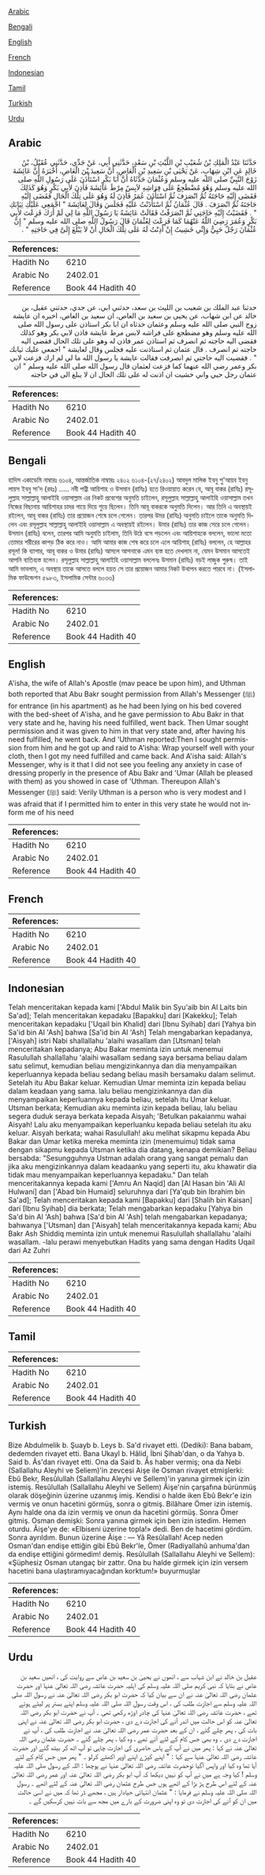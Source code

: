 [Arabic](#arabic)

[Bengali](#bengali)

[English](#english)

[French](#french)

[Indonesian](#indonesian)

[Tamil](#tamil)

[Turkish](#turkish)

[Urdu](#urdu)

## Arabic


<div dir="rtl" lang="ar" style={{fontSize:'larger',backgroundColor:'#f8f9fa',padding:20}}>
حَدَّثَنَا عَبْدُ الْمَلِكِ بْنُ شُعَيْبِ بْنِ اللَّيْثِ بْنِ سَعْدٍ، حَدَّثَنِي أَبِي، عَنْ جَدِّي، حَدَّثَنِي عُقَيْلُ، بْنُ خَالِدٍ عَنِ ابْنِ شِهَابٍ، عَنْ يَحْيَى بْنِ سَعِيدِ بْنِ الْعَاصِ، أَنَّ سَعِيدَ بْنَ الْعَاصِ، أَخْبَرَهُ أَنَّ عَائِشَةَ زَوْجَ النَّبِيِّ صلى الله عليه وسلم وَعُثْمَانَ حَدَّثَاهُ أَنَّ أَبَا بَكْرٍ اسْتَأْذَنَ عَلَى رَسُولِ اللَّهِ صلى الله عليه وسلم وَهُوَ مُضْطَجِعٌ عَلَى فِرَاشِهِ لاَبِسٌ مِرْطَ عَائِشَةَ فَأَذِنَ لأَبِي بَكْرٍ وَهُوَ كَذَلِكَ فَقَضَى إِلَيْهِ حَاجَتَهُ ثُمَّ انْصَرَفَ ثُمَّ اسْتَأْذَنَ عُمَرُ فَأَذِنَ لَهُ وَهُوَ عَلَى تِلْكَ الْحَالِ فَقَضَى إِلَيْهِ حَاجَتَهُ ثُمَّ انْصَرَفَ ‏.‏ قَالَ عُثْمَانُ ثُمَّ اسْتَأْذَنْتُ عَلَيْهِ فَجَلَسَ وَقَالَ لِعَائِشَةَ ‏"‏ اجْمَعِي عَلَيْكِ ثِيَابَكِ ‏"‏ ‏.‏ فَقَضَيْتُ إِلَيْهِ حَاجَتِي ثُمَّ انْصَرَفْتُ فَقَالَتْ عَائِشَةُ يَا رَسُولَ اللَّهِ مَا لِي لَمْ أَرَكَ فَزِعْتَ لأَبِي بَكْرٍ وَعُمَرَ رَضِيَ اللَّهُ عَنْهُمَا كَمَا فَزِعْتَ لِعُثْمَانَ قَالَ رَسُولُ اللَّهِ صلى الله عليه وسلم ‏"‏ إِنَّ عُثْمَانَ رَجُلٌ حَيِيٌّ وَإِنِّي خَشِيتُ إِنْ أَذِنْتُ لَهُ عَلَى تِلْكَ الْحَالِ أَنْ لاَ يَبْلُغَ إِلَىَّ فِي حَاجَتِهِ ‏"‏ ‏.‏
</div>
<div style={{backgroundColor:'#f8f9fa',padding:20, marginBottom: 10}}><table> <thead> <tr> <th>References:</th> <th></th> </tr> </thead> <tbody><tr><td>Hadith No</td><td>6210</td></tr><tr><td>Arabic No</td><td>2402.01</td></tr><tr><td>Reference</td><td>Book 44 Hadith 40</td></tr></tbody></table></div>


<div dir="rtl" lang="ar" style={{fontSize:'larger',backgroundColor:'#f8f9fa',padding:20}}>
حدثنا عبد الملك بن شعيب بن الليث بن سعد، حدثني ابي، عن جدي، حدثني عقيل، بن خالد عن ابن شهاب، عن يحيى بن سعيد بن العاص، ان سعيد بن العاص، اخبره ان عايشة زوج النبي صلى الله عليه وسلم وعثمان حدثاه ان ابا بكر استاذن على رسول الله صلى الله عليه وسلم وهو مضطجع على فراشه لابس مرط عايشة فاذن لابي بكر وهو كذلك فقضى اليه حاجته ثم انصرف ثم استاذن عمر فاذن له وهو على تلك الحال فقضى اليه حاجته ثم انصرف . قال عثمان ثم استاذنت عليه فجلس وقال لعايشة " اجمعي عليك ثيابك " . فقضيت اليه حاجتي ثم انصرفت فقالت عايشة يا رسول الله ما لي لم ارك فزعت لابي بكر وعمر رضي الله عنهما كما فزعت لعثمان قال رسول الله صلى الله عليه وسلم " ان عثمان رجل حيي واني خشيت ان اذنت له على تلك الحال ان لا يبلغ الى في حاجته
</div>
<div style={{backgroundColor:'#f8f9fa',padding:20, marginBottom: 10}}><table> <thead> <tr> <th>References:</th> <th></th> </tr> </thead> <tbody><tr><td>Hadith No</td><td>6210</td></tr><tr><td>Arabic No</td><td>2402.01</td></tr><tr><td>Reference</td><td>Book 44 Hadith 40</td></tr></tbody></table></div>

## Bengali


<div dir="ltr" lang="bn" style={{fontSize:'larger',backgroundColor:'#f8f9fa',padding:20}}>
হাদিস একাডেমি নাম্বারঃ ৬১০৪, আন্তর্জাতিক নাম্বারঃ ২৪০২ ৬১০৪-(২৭/২৪০২) আবদুল মালিক ইবনু শু'আয়ব ইবনু লায়স ইবনু সা'দ (রহঃ) ..... নবী পত্নী আয়িশাহ ও উসমান (রাযিঃ) হতে রিওয়ায়াত করেন যে, আবূ বাকর (রাযিঃ) রসূলুল্লাহ সাল্লাল্লাহু আলাইহি ওয়াসাল্লাম এর নিকট প্রবেশের অনুমতি চাইলেন, রসূলুল্লাহ সাল্লাল্লাহু আলাইহি ওয়াসাল্লাম তখন নিজের বিছানায় আয়িশাহর চাদর গায়ে দিয়ে শুয়ে ছিলেন। তিনি আবূ বাকরকে অনুমতি দিলেন। আর তিনি এ অবস্থায়ই রইলেন, আবূ বাকর (রাযিঃ) তার প্রয়োজন শেষে চলে গেলেন। তারপর উমর (রাযিঃ) অনুমতি চাইলে তাকে অনুমতি দিলেন এবং রসূলুল্লাহ সাল্লাল্লাহু আলাইহি ওয়াসাল্লাম এ অবস্থায়ই রইলেন। উমার (রাযিঃ) তার কাজ সেরে চলে গেলেন। উসমান (রাযিঃ) বলেন, তারপর আমি অনুমতি চাইলাম, তিনি উঠে বসে পড়লেন এবং আয়িশাহকে বললেন, ভালো মতো তোমার শরীরের কাপড় ঠিক করে নাও। আমি আমার কাজ শেষ করে চলে এলে আয়িশাহ্ (রাযিঃ) বললেন, হে আল্লাহর রসূল! কি ব্যাপার, আবূ বাকর ও উমার (রাযিঃ) আসলে আপনাকে এমন ব্যস্ত হতে দেখলাম না, যেমন উসমান আসতেই আপনি ব্যতিব্যস্ত হলেন। রসূলুল্লাহ সাল্লাল্লাহু আলাইহি ওয়াসাল্লাম বললেনঃ উসমান (রাযিঃ) বড়ই লাজুক পুরুষ। তাই আমি ভাবলাম, এ অবস্থায় তাকে আসতে বললে হয়ত সে তার প্রয়োজন আমার নিকট উথাপন করতে পারবে না। (ইসলামিক ফাউন্ডেশন ৫৯৮৩, ইসলামিক সেন্টার ৬০৩৩)
</div>
<div style={{backgroundColor:'#f8f9fa',padding:20, marginBottom: 10}}><table> <thead> <tr> <th>References:</th> <th></th> </tr> </thead> <tbody><tr><td>Hadith No</td><td>6210</td></tr><tr><td>Arabic No</td><td>2402.01</td></tr><tr><td>Reference</td><td>Book 44 Hadith 40</td></tr></tbody></table></div>

## English


<div dir="ltr" lang="en" style={{fontSize:'larger',backgroundColor:'#f8f9fa',padding:20}}>
A'isha, the wife of Allah's Apostle (mav peace be upon him), and Uthman both reported that Abu Bakr sought permission from Allah's Messenger (ﷺ) for entrance (in his apartment) as he had been lying on his bed covered with the bed-sheet of A'isha, and he gave permission to Abu Bakr in that very state and he, having his need fulfilled, went back. Then Umar sought permission and it was given to him in that very state and, after having his need fulfilled, he went back. And 'Uthman reported:Then I sought permission from him and he got up and raid to A'isha: Wrap yourself well with your cloth, then I got my need fulfilled and came back. And A'isha said: Allah's Messenger, why is it that I did not see you feeling any anxiety in case of dressing properly in the presence of Abu Bakr and 'Umar (Allah be pleased with them) as you showed in case of 'Uthman. Thereupon Allah's Messenger (ﷺ) said: Verily Uthman is a person who is very modest and I was afraid that if I permitted him to enter in this very state he would not inform me of his need
</div>
<div style={{backgroundColor:'#f8f9fa',padding:20, marginBottom: 10}}><table> <thead> <tr> <th>References:</th> <th></th> </tr> </thead> <tbody><tr><td>Hadith No</td><td>6210</td></tr><tr><td>Arabic No</td><td>2402.01</td></tr><tr><td>Reference</td><td>Book 44 Hadith 40</td></tr></tbody></table></div>

## French


<div dir="ltr" lang="fr" style={{fontSize:'larger',backgroundColor:'#f8f9fa',padding:20}}>

</div>
<div style={{backgroundColor:'#f8f9fa',padding:20, marginBottom: 10}}><table> <thead> <tr> <th>References:</th> <th></th> </tr> </thead> <tbody><tr><td>Hadith No</td><td>6210</td></tr><tr><td>Arabic No</td><td>2402.01</td></tr><tr><td>Reference</td><td>Book 44 Hadith 40</td></tr></tbody></table></div>

## Indonesian


<div dir="ltr" lang="id" style={{fontSize:'larger',backgroundColor:'#f8f9fa',padding:20}}>
Telah menceritakan kepada kami ['Abdul Malik bin Syu'aib bin Al Laits bin Sa'ad]; Telah menceritakan kepadaku [Bapakku] dari [Kakekku]; Telah menceritakan kepadaku ['Uqail bin Khalid] dari [Ibnu Syihab] dari [Yahya bin Sa'id bin Al 'Ash] bahwa [Sa'id bin Al 'Ash] Telah mengabarkan kepadanya, ['Aisyah] istri Nabi shallallahu 'alaihi wasallam dan [Utsman] telah menceritakan kepadanya; Abu Bakar meminta izin untuk menemui Rasulullah shallallahu 'alaihi wasallam sedang saya bersama beliau dalam satu selimut, kemudian beliau mengizinkannya dan dia menyampaikan keperluannya kepada beliau sedang beliau masih bersamaku dalam selimut. Setelah itu Abu Bakar keluar. Kemudian Umar meminta izin kepada beliau dalam keadaan yang sama. lalu beliau mengizinkannya dan dia menyampaikan keperluannya kepada beliau, setelah itu Umar keluar. Utsman berkata; Kemudian aku meminta izin kepada beliau, lalu beliau segera duduk seraya berkata kepada Aisyah; 'Betulkan pakaianmu wahai Aisyah! Lalu aku menyampaikan keperluanku kepada beliau setelah itu aku keluar. Aisyah berkata; wahai Rasulullah! aku melihat sikapmu kepada Abu Bakar dan Umar ketika mereka meminta izin (menemuimu) tidak sama dengan sikapmu kepada Utsman ketika dia datang, kenapa demikian? Beliau bersabda: "Sesungguhnya Ustman adalah orang yang sangat pemalu dan jika aku mengizinkannya dalam keadaanku yang seperti itu, aku khawatir dia tidak mau menyampaikan keperluannya kepadaku." Dan telah menceritakannya kepada kami ['Amru An Naqid] dan [Al Hasan bin 'Ali Al Hulwani] dan ['Abad bin Humaid] seluruhnya dari [Ya'qub bin Ibrahim bin Sa'ad]; Telah menceritakan kepada kami [Bapakku] dari [Shalih bin Kaisan] dari [Ibnu Syihab] dia berkata; Telah mengabarkan kepadaku [Yahya bin Sa'd bin Al 'Ash] bahwa [Sa'd bin Al 'Ash] telah mengabarkan kepadanya; bahwanya ['Utsman] dan ['Aisyah] telah menceritakannya kepada kami; Abu Bakr Ash Shiddiq meminta izin untuk menemui Rasulullah shallallahu 'alaihi wasallam. -lalu perawi menyebutkan Hadits yang sama dengan Hadits Uqail dari Az Zuhri
</div>
<div style={{backgroundColor:'#f8f9fa',padding:20, marginBottom: 10}}><table> <thead> <tr> <th>References:</th> <th></th> </tr> </thead> <tbody><tr><td>Hadith No</td><td>6210</td></tr><tr><td>Arabic No</td><td>2402.01</td></tr><tr><td>Reference</td><td>Book 44 Hadith 40</td></tr></tbody></table></div>

## Tamil


<div dir="ltr" lang="ta" style={{fontSize:'larger',backgroundColor:'#f8f9fa',padding:20}}>

</div>
<div style={{backgroundColor:'#f8f9fa',padding:20, marginBottom: 10}}><table> <thead> <tr> <th>References:</th> <th></th> </tr> </thead> <tbody><tr><td>Hadith No</td><td>6210</td></tr><tr><td>Arabic No</td><td>2402.01</td></tr><tr><td>Reference</td><td>Book 44 Hadith 40</td></tr></tbody></table></div>

## Turkish


<div dir="ltr" lang="tr" style={{fontSize:'larger',backgroundColor:'#f8f9fa',padding:20}}>
Bize Abdulmelik b. Şuayb b. Leys b. Sa'd rivayet etti. (Dediki): Bana babam, dedemden rivayet etti. Bana Ukayl b. Hâlid, İbni Şihab'dan, o da Yahya b. Said b. Âs'dan rivayet etti. Ona da Said b. Âs haber vermiş; ona da Nebi (Sallallahu Aleyhi ve Seliem)'in zevcesi Aişe ile Osman rivayet etmişlerki: Ebû Bekr, Resûlullah (Sallallahu Aleyhi ve Sellem)'in yanına girmek için izin istemiş. Resûlullah (Sallallahu Aleyhi ve Sellem) Âişe'nin çarşafına bürünmüş olarak döşeğinin üzerine uzanmış imiş. Kendisi o halde iken Ebû Bekr'e izin vermiş ve onun hacetini görmüş, sonra o gitmiş. Bilâhare Ömer izin istemiş. Aynı halde ona da izin vermiş ve onun da hacetini görmüş. Sonra Ömer gitmiş. Osman demişki: Sonra yanına girmek için ben izin istedim. Hemen oturdu. Âişe'ye de: «Elbiseni üzerine topla!» dedi. Ben de hacetimi gördüm. Sonra ayrıldım. Bunun üzerine Âişe : — Yâ Resûlallah! Acep neden Osman'dan endişe ettiğin gibi Ebû Bekr'le, Ömer (Radiyallahû anhuma'dan da endişe ettiğini görmedim! demiş. Resûlullah (Sallallahu Aleyhi ve Sellem): «Şüphesiz Osman utangaç bir zattır. Ona bu halde girmek için izin versem hacetini bana ulaştıramıyacağından korktum!» buyurmuşlar
</div>
<div style={{backgroundColor:'#f8f9fa',padding:20, marginBottom: 10}}><table> <thead> <tr> <th>References:</th> <th></th> </tr> </thead> <tbody><tr><td>Hadith No</td><td>6210</td></tr><tr><td>Arabic No</td><td>2402.01</td></tr><tr><td>Reference</td><td>Book 44 Hadith 40</td></tr></tbody></table></div>

## Urdu


<div dir="rtl" lang="ur" style={{fontSize:'larger',backgroundColor:'#f8f9fa',padding:20}}>
عقیل بن خالد نے ابن شہاب سے ، انھوں نے یحییٰ بن سعید بن عاص سے روایت کی ، انھیں سعید بن عاص نے بتایا کہ نبی کریم صلی اللہ علیہ وسلم کی اہلیہ حضرت عائشہ رضی اللہ تعالیٰ عنہا اور حضرت عثمان رضی اللہ تعالیٰ عنہ نے ان سے بیان کیا کہ حضرت ابو بکر رضی اللہ تعالیٰ عنہ نے رسول اللہ صلی اللہ علیہ وسلم سے اجازت طلب کی ، اس وقت رسول اللہ صلی اللہ علیہ وسلم اپنے بستر پر لیٹے ہوئے تھے ، حضرت عائشہ رضی اللہ تعالیٰ عنہا کی چادر اوڑھ رکھی تھی ۔ آپ نے حضرت ابو بکر رضی اللہ تعالیٰ عنہ کو اس حالت میں اندر آنے کی اجازت دے دی ، حضرت ابو بکر رضی اللہ تعالیٰ عنہ نے اپنی بات کی ، پھر چلے گئے ، ان کے بعد حضرت عمر رضی اللہ تعالیٰ عنہ نے اجازت طلب کی ، آپ نے اجازت دے دی ۔ وہ بھی جس کام کے لئے آئے تھے ، وہ کیا ، پھر چلے گئے ۔ حضرت عثمان رضی اللہ تعالیٰ عنہ نے کہا : پھر میں نے آپ کے پاس حاضری کی اجازت چاہی تو آپ اٹھ کر بیٹھ گئے اور حضرت عائشہ رضی اللہ تعالیٰ عنہا سے کہا : " اپنے کپڑے اپنے اوپر اکھٹے کرلو ۔ " پھر میں جس کام کے لئے آیا تھا وہ کیا اور واپس آگیا توحضرت عائشہ رضی اللہ تعالیٰ عنہا نے پوچھا : اللہ کے رسول صلی اللہ علیہ وسلم ! کیا وجہ ہے میں نے آپ کو نہیں دیکھا کہ آپ ابو بکر رضی اللہ تعالیٰ عنہ اور عمر رضی اللہ تعالیٰ عنہ کے لئے اس طرح ہڑ بڑا کے اٹھے ہوں جس طرح عثمان رضی اللہ تعالیٰ عنہ کے لئے اٹھے ۔ رسول اللہ صلی اللہ علیہ وسلم نے فرمایا : " عثمان انتہائی حیادار ہیں ، مجھے ڈر تھا کہ میں نے اسی حالت میں ان کو آنے کی اجازت دی تو وہ اپنی ضرورت کے بارے میں مجھ سے بات نہیں کرسکیں گے ۔
</div>
<div style={{backgroundColor:'#f8f9fa',padding:20, marginBottom: 10}}><table> <thead> <tr> <th>References:</th> <th></th> </tr> </thead> <tbody><tr><td>Hadith No</td><td>6210</td></tr><tr><td>Arabic No</td><td>2402.01</td></tr><tr><td>Reference</td><td>Book 44 Hadith 40</td></tr></tbody></table></div>
